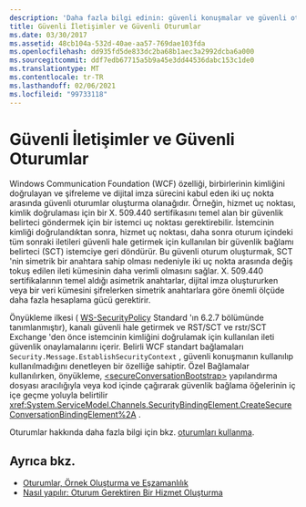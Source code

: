 ```yaml
---
description: 'Daha fazla bilgi edinin: güvenli konuşmalar ve güvenli oturumlar'
title: Güvenli İletişimler ve Güvenli Oturumlar
ms.date: 03/30/2017
ms.assetid: 48cb104a-532d-40ae-aa57-769dae103fda
ms.openlocfilehash: dd935fd5de833dc2ba68b1aec3a2992dcba6a000
ms.sourcegitcommit: ddf7edb67715a5b9a45e3dd44536dabc153c1de0
ms.translationtype: MT
ms.contentlocale: tr-TR
ms.lasthandoff: 02/06/2021
ms.locfileid: "99733118"
---
```

# <a name="secure-conversations-and-secure-sessions"></a>Güvenli İletişimler ve Güvenli Oturumlar

Windows Communication Foundation (WCF) özelliği, birbirlerinin kimliğini doğrulayan ve şifreleme ve dijital imza sürecini kabul eden iki uç nokta arasında güvenli oturumlar oluşturma olanağıdır. Örneğin, hizmet uç noktası, kimlik doğrulaması için bir X. 509.440 sertifikasını temel alan bir güvenlik belirteci göndermek için bir istemci uç noktası gerektirebilir. İstemcinin kimliği doğrulandıktan sonra, hizmet uç noktası, daha sonra oturum içindeki tüm sonraki iletileri güvenli hale getirmek için kullanılan bir güvenlik bağlamı belirteci (SCT) istemciye geri döndürür. Bu güvenli oturum oluşturmak, SCT 'nin simetrik bir anahtara sahip olması nedeniyle iki uç nokta arasında değiş tokuş edilen ileti kümesinin daha verimli olmasını sağlar. X. 509.440 sertifikalarının temel aldığı asimetrik anahtarlar, dijital imza oluştururken veya bir veri kümesini şifrelerken simetrik anahtarlara göre önemli ölçüde daha fazla hesaplama gücü gerektirir.  
  
 Önyükleme ilkesi ( [WS-SecurityPolicy](https://docs.oasis-open.org/ws-sx/ws-securitypolicy/200702/ws-securitypolicy-1.2-spec-os.html) Standard 'ın 6.2.7 bölümünde tanımlanmıştır), kanalı güvenli hale getirmek ve RST/SCT ve rstr/SCT Exchange 'den önce istemcinin kimliğini doğrulamak için kullanılan ileti güvenlik onaylamalarını içerir. Belirli WCF standart bağlamaları `Security.Message.EstablishSecurityContext` , güvenli konuşmanın kullanılıp kullanılmadığını denetleyen bir özelliğe sahiptir. Özel Bağlamalar kullanılırken, önyükleme, [\<secureConversationBootstrap>](../../configure-apps/file-schema/wcf/secureconversationbootstrap.md) yapılandırma dosyası aracılığıyla veya kod içinde çağırarak güvenlik bağlama öğelerinin iç içe geçme yoluyla belirtilir <xref:System.ServiceModel.Channels.SecurityBindingElement.CreateSecureConversationBindingElement%2A> .  
  
 Oturumlar hakkında daha fazla bilgi için bkz. [oturumları kullanma](../using-sessions.md).  
  
## <a name="see-also"></a>Ayrıca bkz.

- [Oturumlar, Örnek Oluşturma ve Eşzamanlılık](sessions-instancing-and-concurrency.md)
- [Nasıl yapılır: Oturum Gerektiren Bir Hizmet Oluşturma](how-to-create-a-service-that-requires-sessions.md)

